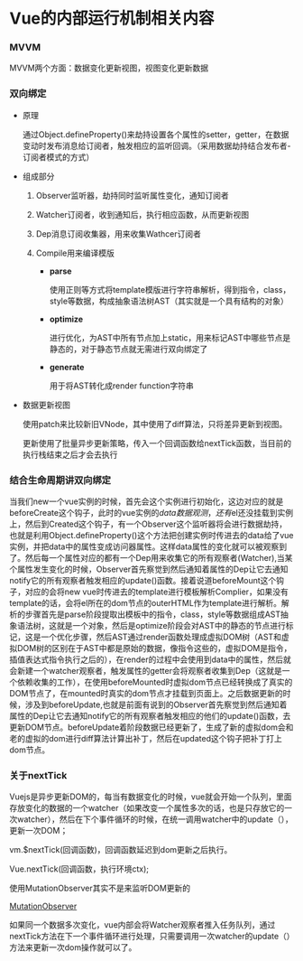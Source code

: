 # Vue的内部运行机制相关内容

### MVVM

MVVM两个方面：数据变化更新视图，视图变化更新数据

### 双向绑定

- 原理

  通过Object.defineProperty()来劫持设置各个属性的setter，getter，在数据变动时发布消息给订阅者，触发相应的监听回调。（采用数据劫持结合发布者-订阅者模式的方式）

- 组成部分

  1. Observer监听器，劫持同时监听属性变化，通知订阅者

  2. Watcher订阅者，收到通知后，执行相应函数，从而更新视图

  3. Dep消息订阅收集器，用来收集Wathcer订阅者  

  4. Compile用来编译模版

     - **parse**

       使用正则等方式将template模版进行字符串解析，得到指令，class，style等数据，构成抽象语法树AST（其实就是一个具有结构的对象）

     - **optimize**

        进行优化，为AST中所有节点加上static，用来标记AST中哪些节点是静态的，对于静态节点就无需进行双向绑定了

     - **generate**

       用于将AST转化成render function字符串

- 数据更新视图

  使用patch来比较新旧VNode，其中使用了diff算法，只将差异更新到视图。

  更新使用了批量异步更新策略，传入一个回调函数给nextTick函数，当目前的执行栈结束之后才会去执行



### 结合生命周期讲双向绑定

当我们new一个vue实例的时候，首先会这个实例进行初始化，这边对应的就是beforeCreate这个钩子，此时的vue实例的$data数据观测，还有$el还没挂载到实例上，然后到Created这个钩子，有一个Observer这个监听器将会进行数据劫持，也就是利用Object.defineProperty()这个方法把创建实例时传进去的data给了vue实例，并把data中的属性变成访问器属性。这样data属性的变化就可以被观察到了。然后每一个属性对应的都有一个Dep用来收集它的所有观察者(Watcher),当某个属性发生变化的时候，Observer首先察觉到然后通知着属性的Dep让它去通知notify它的所有观察者触发相应的update()函数。接着说道beforeMount这个钩子，对应的会将new vue时传进去的template进行模板解析Complier，如果没有template的话，会将el所在的dom节点的outerHTML作为template进行解析。解析的步骤首先是parse阶段提取出模板中的指令，class，style等数据组成AST抽象语法树，这就是一个对象，然后是optimize阶段会对AST中的静态的节点进行标记，这是一个优化步骤，然后AST通过render函数处理成虚拟DOM树（AST和虚拟DOM树的区别在于AST中都是原始的数据，像指令这些的，虚拟DOM是指令，插值表达式指令执行之后的），在render的过程中会使用到data中的属性，然后就会新建一个watcher观察者，触发属性的getter会将观察者收集到Dep（这就是一个依赖收集的工作），在使用beforeMounted时虚拟dom节点已经转换成了真实的DOM节点了，在mounted时真实的dom节点才挂载到页面上。之后数据更新的时候，涉及到beforeUpdate,也就是前面有说到的Observer首先察觉到然后通知着属性的Dep让它去通知notify它的所有观察者触发相应的他们的update()函数，去更新DOM节点。beforeUpdate着阶段数据已经更新了，生成了新的虚拟dom会和老的虚拟的dom进行diff算法计算出补丁，然后在updated这个钩子把补丁打上dom节点。



### 关于nextTick

Vuejs是异步更新DOM的，每当有数据变化的时候，vue就会开始一个队列，里面存放变化的数据的一个watcher（如果改变一个属性多次的话，也是只存放它的一次watcher），然后在下个事件循环的时候，在统一调用watcher中的update（），更新一次DOM；



vm.$nextTick(回调函数)，回调函数延迟到dom更新之后执行。

Vue.nextTick(回调函数，执行环境ctx);

使用MutationObserver其实不是来监听DOM更新的

[MutationObserver](../javaScript/DOM/MutationObserver.md)

如果同一个数据多次变化，vue内部会将Watcher观察者推入任务队列，通过nextTick方法在下一个事件循环进行处理，只需要调用一次watcher的update（）方法来更新一次dom操作就可以了。

